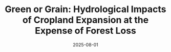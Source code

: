 ---
title: "Green or Grain: Hydrological Impacts of Cropland Expansion at the Expense of Forest Loss"
collection: publications
category: in-prep        # <= use exactly 'in-prep'
permalink: /publication/2099-03-01-pre3-YJ
date: 2025-08-01
authors: "Yan Jiang, Burney, J., and Levy., M."
excerpt: "In preparation."
---